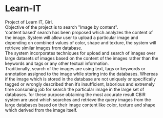 # Learn-IT
Project of Learn IT, Girl. <br />
Objective of the project is to search "Image by content".<br/>
‘content based’ search has been proposed which analyzes the content of the image. System will allow user to upload a particular image and depending on combined values of color, shape and texture, the system will retrieve similar images from database. <br />
The system incorporates techniques for upload and search of images over large datasets of images based on the content of the images rather than the keywords and tags or any other textual information. <br />
Traditionally, search of the images are using text, tags or keywords or annotation assigned to the image while storing into the databases. Whereas if the image which is stored in the database are not uniquely or specifically tagged or wrongly described then it’s insufficient, laborious and extremely time consuming job for search the particular image in the large set of databases. for these purpose obtaining the most accurate result CBIR system are used which searches and retrieve the query images from the large databases based on their image content like color, texture and shape which derived from the image itself.
